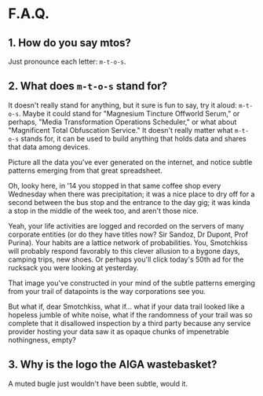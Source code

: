 # F.A.Q.

## 1. How do you say mtos?

Just pronounce each letter: `m-t-o-s`.

## 2. What does `m-t-o-s` stand for?

It doesn't really stand for anything, but it sure is fun to say, try it aloud:
`m-t-o-s`.  Maybe it could stand for "Magnesium Tincture Offworld Serum," or
perhaps, "Media Transformation Operations Scheduler," or what about "Magnificent
Total Obfuscation Service."  It doesn't really matter what `m-t-o-s` stands
for, it can be used to build anything that holds data and shares that data
among devices.

Picture all the data you've ever generated on the internet, and notice subtle
patterns emerging from that great spreadsheet.

Oh, looky here, in '14 you stopped in that same coffee shop every Wednesday
when there was precipitation; it was a nice place to dry off for a second
between the bus stop and the entrance to the day gig; it was kinda a stop in
the middle of the week too, and aren't those nice.

Yeah, your life activities are logged and recorded on the servers of many
corporate entities (or do they have titles now?  Sir Sandoz, Dr Dupont, Prof
Purina).  Your habits are a lattice network of probabilities.  You, Smotchkiss
will probably respond favorably to this clever allusion to a bygone days,
camping trips, new shoes.  Or perhaps you'll click today's 50th ad for the
rucksack you were looking at yesterday.

That image you've constructed in your mind of the subtle patterns emerging from
your trail of datapoints is the way corporations see you.

But what if, dear Smotchkiss, what if... what if your data trail looked like a
hopeless jumble of white noise, what if the randomness of your trail was so
complete that it disallowed inspection by a third party because any service
provider hosting your data saw it as opaque chunks of impenetrable nothingness,
empty?

## 3. Why is the logo the AIGA wastebasket?

A muted bugle just wouldn't have been subtle, would it.
